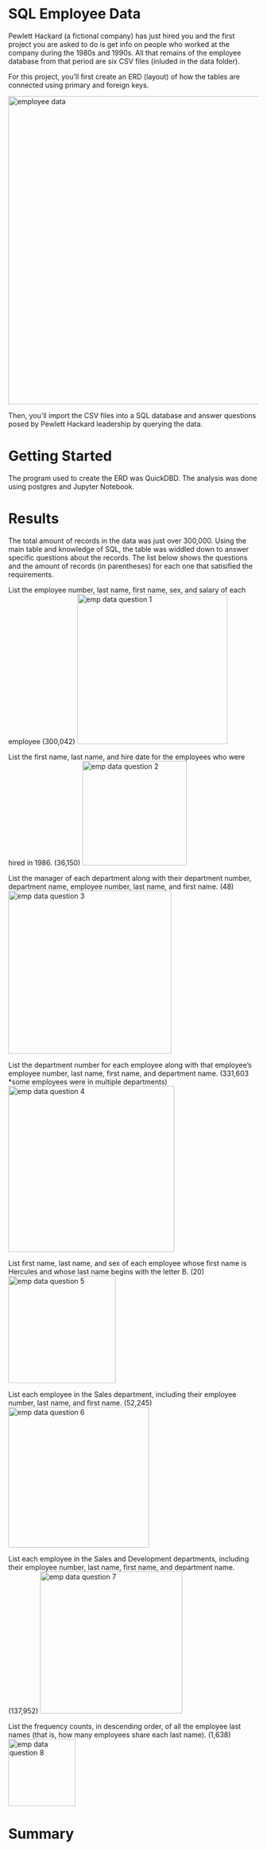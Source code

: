 # SQL Employee Data
Pewlett Hackard (a fictional company) has just hired you and the first project you are asked to do is get info on people who worked at the company during the 1980s and 1990s. All that remains of the employee database from that period are six CSV files (inluded in the data folder).

For this project, you’ll first create an ERD (layout) of how the tables are connected using primary and foreign keys.

<img width="620" alt="employee data" src="https://user-images.githubusercontent.com/111451303/231011529-9160e2df-3a68-4892-b992-43d1981f66c3.png">

Then, you'll import the CSV files into a SQL database and answer questions posed by Pewlett Hackard leadership by querying the data.

# Getting Started
The program used to create the ERD was QuickDBD.
The analysis was done using postgres and Jupyter Notebook.

# Results
The total amount of records in the data was just over 300,000. Using the main table and knowledge of SQL, the table was widdled down to answer specific questions about the records. The list below shows the questions and the amount of records (in parentheses) for each one that satisified the requirements.

List the employee number, last name, first name, sex, and salary of each employee (300,042)
<img width="302" alt="emp data question 1" src="https://user-images.githubusercontent.com/111451303/231016780-7a294445-def3-4a7f-8792-dc802c7aba99.png">

List the first name, last name, and hire date for the employees who were hired in 1986. (36,150)
<img width="210" alt="emp data question 2" src="https://user-images.githubusercontent.com/111451303/231016808-9b2433b9-ae49-4417-a9be-06bb309abda5.png">

List the manager of each department along with their department number, department name, employee number, last name, and first name. (48)
<img width="328" alt="emp data question 3" src="https://user-images.githubusercontent.com/111451303/231016826-2e86f75d-0a77-4b42-a000-cd5af6a3d52c.png">

List the department number for each employee along with that employee’s employee number, last name, first name, and department name. (331,603 *some employees were in multiple departments)
<img width="334" alt="emp data question 4" src="https://user-images.githubusercontent.com/111451303/231016860-5abd2b72-1cfb-4e4a-b8ed-140337bda489.png">

List first name, last name, and sex of each employee whose first name is Hercules and whose last name begins with the letter B. (20)
<img width="216" alt="emp data question 5" src="https://user-images.githubusercontent.com/111451303/231016896-fa807245-b731-41b0-a16a-0bdfd501d48f.png">

List each employee in the Sales department, including their employee number, last name, and first name. (52,245)
<img width="283" alt="emp data question 6" src="https://user-images.githubusercontent.com/111451303/231016931-14215401-6c46-4b7a-b4d6-4c3779f327dc.png">

List each employee in the Sales and Development departments, including their employee number, last name, first name, and department name. (137,952)
<img width="286" alt="emp data question 7" src="https://user-images.githubusercontent.com/111451303/231016970-e47a5d43-8643-4d04-b1b8-fd236e76aeeb.png">

List the frequency counts, in descending order, of all the employee last names (that is, how many employees share each last name). (1,638)
<img width="135" alt="emp data question 8" src="https://user-images.githubusercontent.com/111451303/231016991-35b27612-e728-455f-ad33-10298053f802.png">

# Summary
